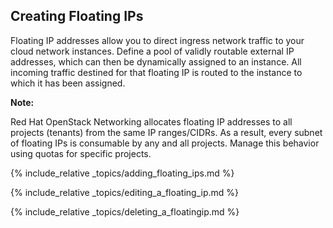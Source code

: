 ## Creating Floating IPs

Floating IP addresses allow you to direct ingress network traffic to
your cloud network instances. Define a pool of validly routable external
IP addresses, which can then be dynamically assigned to an instance. All
incoming traffic destined for that floating IP is routed to the instance
to which it has been assigned.

**Note:**

Red Hat OpenStack Networking allocates floating IP addresses to all
projects (tenants) from the same IP ranges/CIDRs. As a result, every
subnet of floating IPs is consumable by any and all projects. Manage
this behavior using quotas for specific projects.

</div>

{% include_relative _topics/adding_floating_ips.md %}

{% include_relative _topics/editing_a_floating_ip.md %}

{% include_relative _topics/deleting_a_floatingip.md %}
